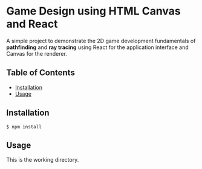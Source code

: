 # Game Design using HTML Canvas and React


A simple project to demonstrate the 2D game development fundamentals of <b>pathfinding</b> and <b>ray tracing</b> using React for the application interface and Canvas for the renderer.

## Table of Contents

* [Installation](#installation)
* [Usage](#usage)


## Installation

    $ npm install


## Usage

This is the working directory.
